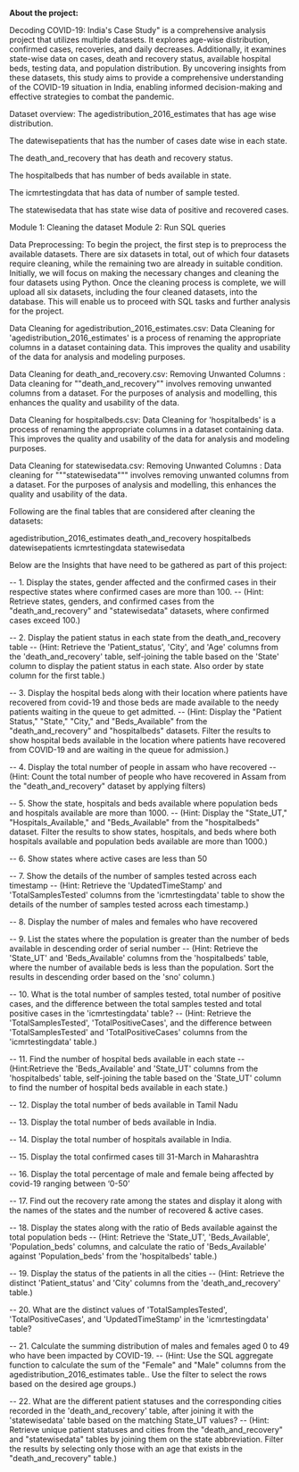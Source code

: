 
**About the project:**

Decoding COVID-19: India's Case Study" is a comprehensive analysis project that utilizes multiple datasets. It explores age-wise distribution, confirmed cases, recoveries, and daily decreases. Additionally, it examines state-wise data on cases, death and recovery status, available hospital beds, testing data, and population distribution. By uncovering insights from these datasets, this study aims to provide a comprehensive understanding of the COVID-19 situation in India, enabling informed decision-making and effective strategies to combat the pandemic.

Dataset overview:
The agedistribution_2016_estimates that has age wise distribution.

The datewisepatients that has the number of cases date wise in each state.

The death_and_recovery that has death and recovery status.

The hospitalbeds that has number of beds available in state.

The icmrtestingdata that has data of number of sample tested.

The statewisedata that has state wise data of positive and recovered cases.

Module 1: Cleaning the dataset
Module 2: Run SQL queries 

Data Preprocessing:
To begin the project, the first step is to preprocess the available datasets. There are six datasets in total, out of which four datasets require cleaning, while the remaining two are already in suitable condition. Initially, we will focus on making the necessary changes and cleaning the four datasets using Python. Once the cleaning process is complete, we will upload all six datasets, including the four cleaned datasets, into the database. This will enable us to proceed with SQL tasks and further analysis for the project.

Data Cleaning for agedistribution_2016_estimates.csv:
Data Cleaning for 'agedistribution_2016_estimates' is a process of renaming the appropriate columns in a dataset containing data. This improves the quality and usability of the data for analysis and modeling purposes.

Data Cleaning for death_and_recovery.csv:
Removing Unwanted Columns :
Data cleaning for ""death_and_recovery"" involves removing unwanted columns from a dataset. For the purposes of analysis and modelling, this enhances the quality and usability of the data.

Data Cleaning for hospitalbeds.csv:
Data Cleaning for 'hospitalbeds' is a process of renaming the appropriate columns in a dataset containing data. This improves the quality and usability of the data for analysis and modeling purposes.

Data Cleaning for statewisedata.csv:
Removing Unwanted Columns :
Data cleaning for """statewisedata""" involves removing unwanted columns from a dataset. For the purposes of analysis and modelling, this enhances the quality and usability of the data.

Following are the final tables that are considered after cleaning the datasets:

agedistribution_2016_estimates
death_and_recovery
hospitalbeds
datewisepatients
icmrtestingdata
statewisedata

Below are the Insights that have need to be gathered as part of this project:

-- 1. Display the states, gender affected and the confirmed cases in their respective states where confirmed cases are more than 100.
-- (Hint: Retrieve states, genders, and confirmed cases from the "death_and_recovery" and "statewisedata" datasets, where confirmed cases exceed 100.)

-- 2. Display the patient status in each state from the death_and_recovery table
-- (Hint: Retrieve the 'Patient_status', 'City', and 'Age' columns from the 'death_and_recovery' table, self-joining the table based on the 'State' column to display the patient status in each state. Also order by state column for the first table.)

-- 3. Display the hospital beds along with their location where patients have recovered from covid-19 and those beds are made available to the needy patients waiting in the queue to get admitted.
-- (Hint: Display the "Patient Status," "State," "City," and "Beds_Available" from the "death_and_recovery" and "hospitalbeds" datasets. Filter the results to show hospital beds available in the location where patients have recovered from COVID-19 and are waiting in the queue for admission.)


-- 4. Display the total number of people in assam who have recovered
-- (Hint: Count the total number of people who have recovered in Assam from the "death_and_recovery" dataset by applying filters)


-- 5. Show the state, hospitals and beds available where population beds and hospitals available are more than 1000.
-- (Hint: Display the "State_UT," "Hospitals_Available," and "Beds_Available" from the "hospitalbeds" dataset. Filter the results to show states, hospitals, and beds where both hospitals available and population beds available are more than 1000.)

-- 6. Show states where active cases are less than 50

-- 7. Show the details of the number of samples tested across each timestamp
-- (Hint: Retrieve the 'UpdatedTimeStamp' and 'TotalSamplesTested' columns from the 'icmrtestingdata' table to show the details of the number of samples tested across each timestamp.)

-- 8. Display the number of males and females who have recovered

-- 9. List the states where the population is greater than the number of beds available in descending order of serial number
-- (Hint: Retrieve the 'State_UT' and 'Beds_Available' columns from the 'hospitalbeds' table, where the number of available beds is less than the population. Sort the results in descending order based on the 'sno' column.)

-- 10. What is the total number of samples tested, total number of positive cases, and the difference between the total samples tested and total positive cases in the 'icmrtestingdata' table?
-- (Hint: Retrieve the 'TotalSamplesTested', 'TotalPositiveCases', and the difference between 'TotalSamplesTested' and 'TotalPositiveCases' columns from the 'icmrtestingdata' table.)

-- 11. Find the number of hospital beds available in each state
-- (Hint:Retrieve the 'Beds_Available' and 'State_UT' columns from the 'hospitalbeds' table, self-joining the table based on the 'State_UT' column to find the number of hospital beds available in each state.)

-- 12.  Display the total number of beds available in Tamil Nadu

-- 13. Display the total number of beds available in India.

-- 14. Display the total number of hospitals available in India.

-- 15. Display the total confirmed cases till 31-March in Maharashtra

-- 16. Display the total percentage of male and female being affected by covid-19 ranging between ‘0-50’

-- 17. Find out the recovery rate among the states and display it along with the names of the states and the number of recovered & active cases.

-- 18. Display the states along with the ratio of Beds available against the total population beds
-- (Hint: Retrieve the 'State_UT', 'Beds_Available', 'Population_beds' columns, and calculate the ratio of 'Beds_Available' against 'Population_beds' from the 'hospitalbeds' table.)

-- 19. Display the status of the patients in all the cities
-- (Hint: Retrieve the distinct 'Patient_status' and 'City' columns from the 'death_and_recovery' table.)

-- 20. What are the distinct values of 'TotalSamplesTested', 'TotalPositiveCases', and 'UpdatedTimeStamp' in the 'icmrtestingdata' table?

-- 21. Calculate the summing distribution of males and females aged 0 to 49 who have been impacted by COVID-19.
-- (Hint: Use the SQL aggregate function  to calculate the sum of the "Female" and "Male" columns from the agedistribution_2016_estimates table.. Use the  filter to select the rows based on the desired age groups.)

-- 22. What are the different patient statuses and the corresponding cities recorded in the 'death_and_recovery' table, after joining it with the 'statewisedata' table based on the matching State_UT values?
-- (Hint: Retrieve unique patient statuses and cities from the "death_and_recovery" and "statewisedata" tables by joining them on the state abbreviation. Filter the results by selecting only those with an age that exists in the "death_and_recovery" table.)
